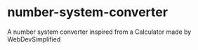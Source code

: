 # number-system-converter
A number system converter inspired from a Calculator made by WebDevSimplified
